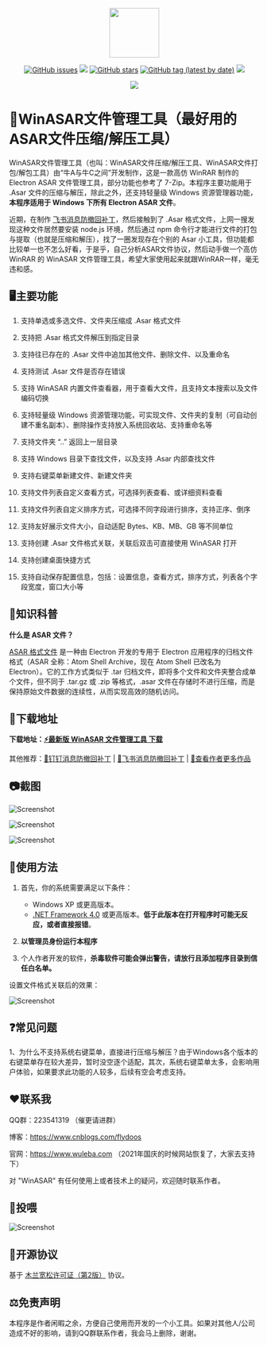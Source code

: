 <p align="center">
	<a><img width="100px" src="https://cdn.jsdelivr.net/gh/flydoos/WinASAR/Images/Logo.png"/></a>
</p>
<p align="center">
	<a href="https://github.com/flydoos/WinASAR/issues"><img alt="GitHub issues" src="https://img.shields.io/github/issues/flydoos/WinASAR?style=flat-square"></a>
	<a href="https://www.microsoft.com/zh-cn/download/confirmation.aspx?id=17718"><img src="https://img.shields.io/badge/platform-windows-lightgrey.svg?style=flat-square"/></a>
	<a href="https://github.com/flydoos/WinASAR/stargazers"><img alt="GitHub stars" src="https://img.shields.io/github/stars/flydoos/WinASAR?style=flat-square"></a>
	<a href="https://github.com/flydoos/WinASAR/tags"><img alt="GitHub tag (latest by date)" src="https://img.shields.io/github/v/tag/flydoos/WinASAR?style=flat-square"></a>
	<a href="https://github.com/flydoos/WinASAR/releases"><img src="https://img.shields.io/github/downloads/flydoos/WinASAR/total.svg?style=flat-square"/></a>
</p>
<p align="center">
	<img src="https://cdn.jsdelivr.net/gh/flydoos/WinASAR/Images/ClickStar.png"/>
</p>

# 👀WinASAR文件管理工具（最好用的ASAR文件压缩/解压工具）

WinASAR文件管理工具（也叫：WinASAR文件压缩/解压工具、WinASAR文件打包/解包工具）由“牛A与牛C之间”开发制作，这是一款高仿 WinRAR 制作的 Electron ASAR 文件管理工具，部分功能也参考了 7-Zip。本程序主要功能用于 .Asar 文件的压缩与解压，除此之外，还支持轻量级 Windows 资源管理器功能，**本程序适用于 Windows 下所有 Electron ASAR 文件**。

近期，在制作 [飞书消息防撤回补丁](https://github.com/flydoos/FeiShuRevokeMsgPatcher)，然后接触到了 .Asar 格式文件，上网一搜发现这种文件居然要安装 node.js 环境，然后通过 npm 命令行才能进行文件的打包与提取（也就是压缩和解压），找了一圈发现存在个别的 Asar 小工具，但功能都比较单一也不怎么好看，于是乎，自己分析ASAR文件协议，然后动手做一个高仿 WinRAR 的 WinASAR 文件管理工具，希望大家使用起来就跟WinRAR一样，毫无违和感。

## 🖥️主要功能

1. 支持单选或多选文件、文件夹压缩成 .Asar 格式文件

2. 支持把 .Asar 格式文件解压到指定目录

3. 支持往已存在的 .Asar 文件中追加其他文件、删除文件、以及重命名

4. 支持测试 .Asar 文件是否存在错误

5. 支持 WinASAR 内置文件查看器，用于查看大文件，且支持文本搜索以及文件编码切换

6. 支持轻量级 Windows 资源管理功能，可实现文件、文件夹的复制（可自动创建不重名副本）、删除操作支持放入系统回收站、支持重命名等

7. 支持文件夹 “..” 返回上一层目录

8. 支持 Windows 目录下查找文件，以及支持 .Asar 内部查找文件

9. 支持右键菜单新建文件、新建文件夹

10. 支持文件列表自定义查看方式，可选择列表查看、或详细资料查看

11. 支持文件列表自定义排序方式，可选择不同字段进行排序，支持正序、倒序

12. 支持友好展示文件大小，自动适配 Bytes、KB、MB、GB 等不同单位

13. 支持创建 .Asar 文件格式关联，关联后双击可直接使用 WinASAR 打开

14. 支持创建桌面快捷方式

15. 支持自动保存配置信息，包括：设置信息，查看方式，排序方式，列表各个字段宽度，窗口大小等

## 📰知识科普

**什么是 ASAR 文件？**

[ASAR 格式文件](https://github.com/electron/asar/) 是一种由 Electron 开发的专用于 Electron 应用程序的归档文件格式（ASAR 全称：Atom Shell Archive，现在 Atom Shell 已改名为 Electron）。它的工作方式类似于 .tar 归档文件，即将多个文件和文件夹整合成单个文件，但不同于 .tar.gz 或 .zip 等格式，.asar 文件在存储时不进行压缩，而是保持原始文件数据的连续性，从而实现高效的随机访问。

## 🔗下载地址

**下载地址：[⚡️最新版 WinASAR 文件管理工具 下载](https://github.com/flydoos/WinASAR/releases/latest)**

其他推荐：[🦇钉钉消息防撤回补丁](https://github.com/flydoos/DingTalkRevokeMsgPatcher) | [📖飞书消息防撤回补丁](https://github.com/flydoos/FeiShuRevokeMsgPatcher) | [🔖查看作者更多作品](https://github.com/flydoos)

## 📷截图

![Screenshot](https://cdn.jsdelivr.net/gh/flydoos/WinASAR/Images/Screenshot-1.0.0.png)

![Screenshot](https://cdn.jsdelivr.net/gh/flydoos/WinASAR/Images/Screenshot-List-1.0.0.png)

![Screenshot](https://cdn.jsdelivr.net/gh/flydoos/WinASAR/Images/Screenshot-View-1.0.0.png)

## 🔨使用方法

1. 首先，你的系统需要满足以下条件：

    * Windows XP 或更高版本。
    * [.NET Framework 4.0](https://www.microsoft.com/zh-cn/download/confirmation.aspx?id=17718) 或更高版本。**低于此版本在打开程序时可能无反应，或者直接报错**。

2. **以管理员身份运行本程序**

3. 个人作者开发的软件，**杀毒软件可能会弹出警告，请放行且添加程序目录到信任白名单。**

设置文件格式关联后的效果：

![Screenshot](https://cdn.jsdelivr.net/gh/flydoos/WinASAR/Images/Association.png)

## ❓常见问题

1、为什么不支持系统右键菜单，直接进行压缩与解压？由于Windows各个版本的右键菜单存在较大差异，暂时没空逐个适配，其次，系统右键菜单太多，会影响用户体验，如果要求此功能的人较多，后续有空会考虑支持。

## ❤联系我

QQ群：223541319 （催更请进群）

博客：https://www.cnblogs.com/flydoos

官网：https://www.wuleba.com （2021年国庆的时候网站恢复了，大家去支持下）

对 "WinASAR" 有任何使用上或者技术上的疑问，欢迎随时联系作者。

## 🧧投喂

![Screenshot](https://cdn.jsdelivr.net/gh/flydoos/WinASAR/Images/Donate.png)

## 📄开源协议

基于 [木兰宽松许可证（第2版）](http://license.coscl.org.cn/MulanPSL2/) 协议。

## ⚖️免责声明

本程序是作者闲暇之余，方便自己使用而开发的一个小工具。如果对其他人/公司造成不好的影响，请到QQ群联系作者，我会马上删除，谢谢。
